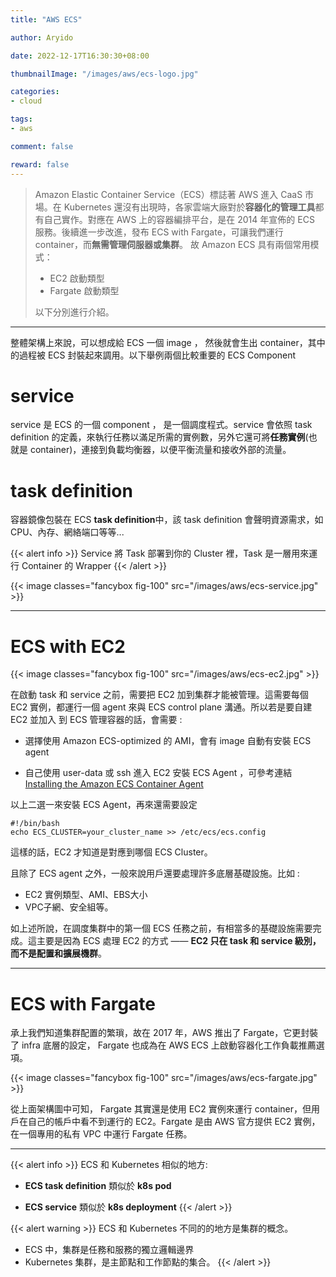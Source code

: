 ```yaml
---
title: "AWS ECS"

author: Aryido

date: 2022-12-17T16:30:30+08:00

thumbnailImage: "/images/aws/ecs-logo.jpg"

categories:
- cloud

tags:
- aws

comment: false

reward: false
---
```

<!--BODY-->
> Amazon Elastic Container Service（ECS）標誌著 AWS 進入 CaaS 市場。在 Kubernetes 還沒有出現時，各家雲端大廠對於**容器化的管理工具**都有自己實作。對應在 AWS 上的容器編排平台，是在 2014 年宣佈的 ECS 服務。後續進一步改進，發布 ECS with Fargate，可讓我們運行 container，而**無需管理伺服器或集群**。 故 Amazon ECS 具有兩個常用模式：
> - EC2 啟動類型
> - Fargate 啟動類型
>
> 以下分別進行介紹。
<!--more-->

---

整體架構上來說，可以想成給 ECS 一個 image ， 然後就會生出 container，其中的過程被 ECS 封裝起來調用。以下舉例兩個比較重要的 ECS Component

# service
service 是 ECS 的一個 component ， 是一個調度程式。service 會依照 task definition 的定義，來執行任務以滿足所需的實例數，另外它還可將**任務實例**(也就是 container)，連接到負載均衡器，以便平衡流量和接收外部的流量。

# task definition
容器鏡像包裝在 ECS **task definition**中，該 task definition 會聲明資源需求，如CPU、內存、網絡端口等等...

{{< alert info >}}
 Service 將 Task 部署到你的 Cluster 裡，Task 是一層用來運行 Container 的 Wrapper
{{< /alert >}}

{{< image classes="fancybox fig-100" src="/images/aws/ecs-service.jpg" >}}

---

# ECS with EC2
{{< image classes="fancybox fig-100" src="/images/aws/ecs-ec2.jpg" >}}

在啟動 task 和 service 之前，需要把 EC2 加到集群才能被管理。這需要每個 EC2 實例，都運行一個 agent 來與 ECS control plane 溝通。所以若是要自建 EC2 並加入 到 ECS 管理容器的話，會需要 :

- 選擇使用 Amazon ECS-optimized 的 AMI，會有 image 自動有安裝 ECS agent

- 自己使用 user-data 或 ssh 進入 EC2 安裝 ECS Agent ，可參考連結[ Installing the Amazon ECS Container Agent](https://docs.aws.amazon.com/zh_tw/AmazonECS/latest/developerguide/ecs-agent-install.html)

以上二選一來安裝 ECS Agent，再來還需要設定

```shell=
#!/bin/bash
echo ECS_CLUSTER=your_cluster_name >> /etc/ecs/ecs.config
```
這樣的話，EC2 才知道是對應到哪個 ECS Cluster。


且除了 ECS agent 之外，一般來說用戶還要處理許多底層基礎設施。比如 :
- EC2 實例類型、AMI、EBS大小
- VPC子網、安全組等。

如上述所說，在調度集群中的第一個 ECS 任務之前，有相當多的基礎設施需要完成。這主要是因為 ECS 處理 EC2 的方式 —— **EC2 只在 task 和 service 級別，而不是配置和擴展機群**。

---

# ECS with Fargate
承上我們知道集群配置的繁瑣，故在 2017 年，AWS 推出了 Fargate，它更封裝了 infra 底層的設定， Fargate 也成為在 AWS ECS 上啟動容器化工作負載推薦選項。

{{< image classes="fancybox fig-100" src="/images/aws/ecs-fargate.jpg" >}}

從上面架構圖中可知， Fargate 其實還是使用 EC2 實例來運行 container，但用戶在自己的帳戶中看不到運行的 EC2。Fargate 是由 AWS 官方提供 EC2 實例，在一個專用的私有 VPC 中運行 Fargate 任務。


---
{{< alert info >}}
ECS 和 Kubernetes 相似的地方:
- **ECS task definition** 類似於 **k8s pod**

- **ECS service** 類似於 **k8s deployment**
{{< /alert >}}

{{< alert warning >}}
ECS 和 Kubernetes 不同的的地方是集群的概念。
- ECS 中，集群是任務和服務的獨立邏輯邊界
- Kubernetes 集群，是主節點和工作節點的集合。
{{< /alert >}}



